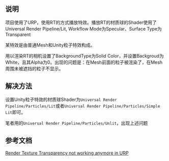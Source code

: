## 说明
项目使用了URP，使用RT的方式播放特效。播放RT的材质球的Shader使用了Universal Render Pipeline/Lit, Workflow Mode为Specular、Surface Type为Transparent

某特效是由普通Mesh和Unity粒子特效构成。

用以渲染RT的相机设置了BackgroundType为Solid Color，并设置Backgroud为White，且其Alpha为0。出现的问题是：在Mesh前面的粒子被渲染了，在Mesh周围未被遮挡的粒子不显示。

## 解决方法
设置Unity粒子特效的材质球Shader为``Universal Render Pipeline/Particles/Lit``或者``Universal Render Pipeline/Particles/Simple Lit``即可。

笔者用的``Universal Render Pipeline/Particles/Unlit``，出现上述问题

## 参考文档
[Render Texture Transparency not working anymore in URP](https://forum.unity.com/threads/render-texture-transparency-not-working-anymore-in-urp-coming-from-lwrp.749441/)




